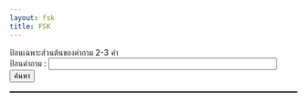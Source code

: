```yaml
---
layout: fsk
title: FSK
---
```


<style>
    table, th, td {
  border: 1px solid black;
  border-collapse: collapse;
}
</style>
<body>
ป้อนเฉพาะส่วนต้นของคำถาม 2-3 คำ<br>
ป้อนคำถาม : <input type="text" id="question" style="width: 30em"/><br>
<button onclick="search()">ค้นหา</button>
<p id="tes"></p>
<table id="Answer"></table>
</body>
<script>
var qa = [
    { question: "ในเทพนิยายกรีก โพรมีธีอุสได้นำพาสิ่งใดมาสู่โลกของมนุษย์", answer: "ไฟ" },   
    { question: "ชาวไวกิงมักถูกกล่าวว่าเป็นอาชีพอาชญากรประเภทใด", answer: "โจรสลัด" },
    { question: "เลือดของกุ้งมังกรเป็นสีอะไร", answer: "สีน้ำเงิน" },
    { question: "Back Hawk Down หมายถึงปฏิบัติการทางทหาร...", answer: "โซมาเลีย" },
    { question: "ใครคือเทพีเเห่งชัยชนะ", answer: "วิกตอเรีย" },
    { question: "จังหวัดที่มีประชากรมากที่สุดในไทย", answer: "กรุงเทพมหานคร" },
    { question: "ยาสลบทำจากอะไร", answer: "คลอโรฟอร์ม" },
    { question: "ข้อใดต่อไปนี้เป็นสำนักข่าวของประเทศฝรั่งเศส", answer: "Agence France-Presse" },
    { question: "อวัยวะที่สามารถล้างพิษได้ในร่างกายของมนุษย์คือ", answer: "ตับ" },
    { question: "พีระมิดสุริยันตั้งอยู่ที่ไหน", answer: "เม็กซิโก" },
    { question: "ดารานำชายในเรื่อง เเฮร์รี่พอตเตอร์ คือใคร", answer: "เเฮร์รี่ พอตเตอร์" },
    { question: "ข้อใดต่อไปนี้คือเเฮร์รี่พอตเตอร์", answer: "หนุ่มชายชาวอังกฤษ"},
    { question: "คะเเนนการเสิร์ฟเทนนิสเรียกว่าคะเเนนอะไร", answer: "Aceball"},
    { question: "ผลผลิตอะไรทำให้เวเนซุเอลารวยที่สุดในประเทศอเมริกาใต้", answer: "น้ำมัน"},
    { question: "คำว่า Trick or Treat เกี่ยวข้องกับเทศกาลใด", answer: "วันฮาโลวีน"},
    { question: "สัตว์ประจำชาติของประเทศไทยคือสัตว์อะไร", answer: "ช้าง"},
    { question: "ผู้ประดิษฐ์ iPhone คือใคร", answer: "สตีฟ จอบส์"},
    { question: "ข้อใดต่อไปนี้ไม่ใช่เผ่าพันธ์ุใน เวิลด์ออฟวอร์คราฟต์", answer: "เซิร์ก"},
    { question: "สัตว์เลี้ยงลูกด้วยนมที่มีอายุยืนที่สุดคือ", answer: "ช้าง"},
    { question: "การหมุนเวียนของเหรีญญในโลกของเซลดา...", answer: "เงินเฟ้อ"},
    { question: "อาวุธใดต่อไปนี้ไม่ใช่อุปกรณ์ที่ขาดไม่ได้ในยุคกลาง", answer: "คันธนูเเละลูกศร"},
    { question: "ในบรรดาสีต่างๆ สีใดดูดซับความร้อนง่ายที่สุด", answer: "สีดำ"},
    { question: "ในกีฬาบาสเกตบอล ลูกโยนโทษได้กี่คะเเนน", answer: "1 คะเเนน"},
    { question: "ละครประเภทใดใน 4 เรื่องนี้ มีต้นกำเนิดจากอิตาลี", answer: "opera"},
    { question: "ดาวเคราะห์ดวงใดอยู่ใกล้ดวงอาทิตย์ที่สุด", answer: "ดาวพุธ"},
    { question: "บัวหิมะมีสีใด", answer: "สีขาว"},
    { question: "คือก่อนวันคริสต์มาสเรียกว่าอะไร", answer: "คริสต์มาสอีฟ"},
    { question: "คุณธรรมคือความรู้ ...นักคิดท่านใด...", answer: "โสกราตีส"},
    { question: "ในนิยายเรื่อง คนค่อมเเห่งน็อทร์-ดาม คนตีระฆังคือใคร", answer: "กาซีโมโด"},
    { question: "เเรงบันดาลใจในการสร้างไวโอลินคืออะไร", answer: "ฮังดรัม"},
    { question: "สีดำผสมกับสีขาวเป็นสีอะไร", answer: "สีเทา"},
    { question: "ข้อใดต่อไปนี้คือความเร็วที่ต้องการเมื่อยานอวกาศบินรอบโลก", answer: "ควรมเร็วห้องอวกาศที่ 1"},
    { question: "บิกัสโซ มีผลงานภาพวาดที่ได้รับรางวัล สันติภาพ คือ", answer: "นกพิราบเเห่งสันติภาพ"},
    { question: "บัลเลต์ 3 เรื่องหลักคือ... เเละอีกเรื่องใด", answer: "สวอนเลก"},
    { question: "ดาว 12 ดวงที่อยู่บนธงสหภาพยุโรปเป็นสีอะไร", answer: "สีเหลือง"},
    { question: "วันที่ 1 เมษาของทุกปีเป็นวันอะไร", answer: "วันเมษาหน้าโง่"},
    { question: "ใครเป็นคนทำบาดเเผลบนใบหน้าของฮิมูระ...", answer: "คู่หมั้นของยูกิชิโร่ โทโมเอะ"},
    { question: "หัวหน้าทีมที่เป็นฝ่ายตรงข้ามกับออพติมัส...", answer: "เมกะทรอน"},
    { question: "เมืองหลวงของประเทศเวียดนามอยู่ที่ไหน", answer: "ฮานอย"},
    { question: "เมืองใดเป็นเมืองหลวงของบราซิลในอดีต...", answer: "ริโอเดจาเนโร"},
    { question: "ผู้คิดค้น ทฤษฏีสัมพัทธภาพ คือใคร", answer: "ไอน์สไตน์"},
    { question: "ผู้เเต่งการ์ตูน ดราก้อนบอล คือคนประเทศใด", answer: "ญี่ปุ่น"},
    { question: "คุณสมบัติของรูปเรขาคณิตใดที่มีความมั่นคง", answer: "รูปสามเหลี่ยม"},
    { question: "หนึ่งวันมี่ทั้งหมดกี่วินาที", answer: "86,400 วินาที"},
    { question: "ตัวตนของลูซิเฟอร์คือ", answer: "นางฟ้าตกสวรรค์"},
    { question: "ขนนก ลูกเหล็กเเละกระดาษ...อันไหนจะลงพื้นก่อน", answer: "ลูกเหล็ก"},
    { question: "เเหลมกู๊ดโฮปตั้งอยู่ที่ไหน", answer: "แอฟริกา"},
    { question: "การเเข่งขันฟุตบอล Fifa World Cup จัดขึ้นทุกๆกี่ปี", answer: "4 ปี"},
    { question: "เทพเจ้าเเห่งความรักคิวปิดเป็นลูกชายของใคร", answer: "เทพีวีนัส"},
    { question: "ร่างกายมนุษย์มีจำนวนโครโมโซมทั้งหมดกี่คู่", answer: "23 คู่"},
    { question: "ใครเป็นผู้ประดิษฐ์ตะเกียบอนามัย", answer: "คนญี่ปุ่น"},
    { question: "ประเทศใดมีการถ่ายภาพยนตร์จำนวนมากที่สุดในโลก", answer: "อินเดีย"},
    { question: "ในอนิเมะเรื่อง โดราเอม่อน เเต่เดิมโดราเอม่อนเป็นตัวสีอะไร", answer: "สีเหลือง"},
    { question: "โลกในเรื่อง เดอะลอร์ดออฟเดอะริงส์ ชื่ออะไร", answer: "Middle-earth"},
    { question: "รางวัลเเกรมมี่เกี่ยวกับอุตสาหกรรมใด", answer: "ดนตรี"},
    { question: "ส่วนใดในอวัยวะตับความรู้สึกทัเงห้าเป็นส่วนที่หายไปของสฟิงซ๋...", answer: "จมูก"},
    { question: "ฮอลลีวูดอยู่ในประเทศใด", answer: "อเมริกา"},
    { question: "ปลาที่ออกเสียงร้องเหมือนเด็กทารก...", answer: "ปลาซาลามันเดอร์ยักษ์จีน"},
    { question: "ประเทศต้นกำเนิดของมหกรรมกีฬาโอลิมปิกสมัยใหม่คือประเทศใด", answer: "กรีซ"},
    { question: "สัตว์ที่วิ่งเร็วที่สุดบนบกคือสัตว์ชนิดใด", answer: "เสือชีตาห์"},
    { question: "รสชาติที่ชาวคิวบาชอบเป็นพิเศษคือรสอะไร", answer: "หวาน"},
    { question: "ชนชาติใดเริ่มทอผ้าไหมเป็นชาติเเรก", answer: "จีน"},
    { question: "ดาราฮอลลีวูดคนใดรับบทเป็นตัวเอก...จิตพิฆาตโลก", answer: "ลีโอนาร์โด ดีเเคพรีโอ"},
    { question: "เรื่องใดต่อไปนี้ไม่รวม...เช็คสเปียร์", answer: "The Comedy of Errors"},
    { question: "Nike คือเเบรนด์อะไร", answer: "แบรนด์กีฬา"},
    { question: "คุณคือไฟฟ้า คุณคือเเสง คุณคือ...ลักษณะของเทพเจ้าท่านใด", answer: "ซุส"},
    { question: "มดใช้วิธีใดในการสื่อสารกัน", answer: "หนวด"},
    { question: "นักเเต่งเพลงท่านใดถูกขนานนามว่าเป็น ราชาเเห่งไวโอลิน", answer: "ปากานีนี"},
    { question: "โยคะมีต้นกำเนิดในประเทศใด", answer: "อินเดีย"},
    { question: "กำหนดให้วันที่ 1 มกคราคม...เเทนสงกรานต์ในรัชสมัยใด", answer: "รัชกาลที่ 8"},
    { question: "ในเทพนิยายกรีก มีนกอินทรียักษ์มาจิกกินตับของใคร", answer: "โพรมีธีอุส"},
    { question: "ประเทศใดผลิตทองเเดงมากที่สุด", answer: "อเมริกา"},
    { question: "ผลไม้ใดตกใส่หัวนิวตันเเล้ว ...", answer: "แอปเปิ้ล"},
    { question: "ชื่อเต็มของอาวุธ ดาบฟิสิกส์เอกซ์คาลิเบอร์ คืออะไร", answer: "ชะเเลง"},
    { question: "พยัญชนะไทยมีอักษรทั้งหมดกี่ตัว", answer: "44"},
    { question: "วันที่ 14 กุมภาพันธ์ของทุกปีเป็นวันอะไร", answer: "วันวาเลนไทน์"},
    { question: "มะเขือเทศเป็นผักหรือผลไม้", answer: "ผัก"},
    { question: "ในเทพนิยายกรีกใครที่ได้มีฉายาเรียกว่าเทพเจ้าเเห่งสงคราม", answer: "แอรีส"},
    { question: "ปะการังเป็นพืชหรือเป็นสัตว์ทะเล", answer: "สัตว์ทะเล"},
    { question: "ตัวอักษรหลังตัวอักษรภาษาอังกฤษ S คืออะไร", answer: "T"},
    { question: "ประเทศใดที่ออกตราประทับดวงเเรกของโลก", answer: "อังกฤษ"},
    { question: "เเมลงปอใช้อวัยวะส่วนใดของร่างกายเเตะผิวน้ำ", answer: "หาง"},
    { question: "ใครเป็นผู้เขียนเรื่อง วันพีช", answer: "เออิจิโร โอดะ"},
    { question: "Vieta นักคณิตศาสตร์ ที่คิดค้น...เป็นคนประเทศไหน", answer: "ฝรั่งเศษ"},
    { question: "ปูมีทั้งหมดกี่ขา", answer: "8 ขา"},
    { question: "BMW เเบรนด์รถยนต์ชื่อดังมาจากประเทศใด", answer: "เยอรมณี"},
    { question: "สาเหตุการสูญพันธุ์ของไดโนเสาร์คืออะไร", answer: "การโจมตีของดาวเคราะห์น้อย"},
    { question: "เมืองใดในยุโรปที่ถูกขนานนามว่าเป็น เมืองเเห่งสายน้ำ", answer: "เวนิส"},
    { question: "โคล่าเเละสไปรท์เป็นเครื่องดื่มประเภทใด", answer: "เครื่องดื่มอัดลม"},
    { question: "เมืองหลวงของประเทศเกาหลีใต้อยู่ที่ไหน", answer: "โซล"},
    { question: "ช้างจะเจริญเติบโต...ยกเว้นส่วนใดที่ไม่มีการเจริญเติบโต", answer: "ตา"},
    { question: "เหยาหมิงเคยเล่นให้กับทีมใดใน NBA", answer: "ฮิวสตัน รอกเก็ตส์"},
    { question: "เสียง หึ่งๆ ของยุงเกิดจากอะไร", answer: "กระพือปีก"},
    { question: "เมืองใดต่อไปนี้เป็นเมืองในประเทศไทย", answer: "เชียงใหม่"},
    { question: "ทาซานโตขึ้นจากที่ไหน" , answer: "ในป่า"},
    { question: "สัญลักษณ์ของเทศกาลภาพยนตร์นานาชาติเวนิสที่มีชื่อเสียงโด่งดังคือสัตว์ใด", answer: "สิงโต"},
    { question: "ข้อใดต่อไปนี้ไม่ใช่นก" , answer: "ค้างคาว"},
    { question: "ดับลินคือเมืองหลวงของประเทศใดในยุโรป", answer: "ไอร์เเลนด์"},
    { question: "หมากรุกสากลมีตัวหมากรุกทั้งหมดกี่ตัว", answer: "32"},
    { question: "ใครคือคนเเรกที่ค้นพบโลกใหม่ทวีปอเมริกา", answer: "โคลัมบัส"},
    { question: "ในนิยายเรื่อง Canon of Sherlock Holmes ...ชื่ออะไร", answer: "วัตสัน"},
    { question: "3 ศิลปินเอกเเห่งยุคเรเนสซองส์ได้เเก่...เเละจิตรกรท่านใด", answer: "ราฟาเอล"},
    { question: "หมายเลข 0 ในไพ่ทาโรต์เมเจอร์อาร์คานาหมายความว่าอะไร", answer: "คนโง่"},
    { question: "เพราะอะไรกล้องส่องทางไกลจึงสามารถมองเห็นสิ่งที่อยู่ไกลได้", answer: "การหักเหและกสะท้อนของแสง"},
    { question: "Adidas เเบรนด์กีฬาชื่อดังมากจากประเทศใด", answer: "อเมริกา"},
    { question: "สีใดเป็นสีที่เป็นสัญลักษณ์ความมิภาพของรัสเซีย", answer: "สีน้ำเงิน"},
    { question: "รางวัลออสการ์มีลักษณะอย่างไร", answer: "ตุ๊กตาทอง"},
    { question: "ใครคือคนที่เเต่งงานกับเจ้าชาย...เรื่อง เงือกน้อยผจญภัย", answer: "เจ้าหญิงประเทศเพื่อนบ้าน"},
    { question: "ธนบัตรมีใช้ครั้งเเรกในรัชกาลใด", answer: "รัชกาลที่ 5"},
    { question: "คนใส่เสื้อผ้าสีอะไรที่มีโอกาสถูกยุงกัดมากที่สุด", answer: "สีดำ"},
    { question: "ใครคือผู้ประพันธ์หลักของหนังสือเรื่อง สารานุกรม", answer: "ดีเคอโร"},
    { question: "จังหวัดใดได้ชื่อมีพื้นที่ปลูกปาล์มน้ำมันมากที่สุด", answer: "กระบี่"},
    { question: "เเชปลินเป็นศิลปินภาพยนตร์ตลกที่มีชื่อเสียง เขาเกิดในประเทศใด", answer: "ประเทศอังกฤษ"},
    { question: "เเหล่งกำเนิดหอยเเครงใหญ่ที่สุดของไทยอยู่ในจังหวัดใด", answer: "เพชรบุรี"},
    { question: "ใครเป็นผู้เขียนเรื่อง โดราเอมอน", answer: "ฟูจิโกะ ฟูจิโอะ"},
    { question: "ในร่างกายมนุษย์อวัยวะใดไม่สามารถเกิดมะมะเร็งได้", answer: "หัวใจ"},
    { question: "ในเรื่อง อเวนเจอร์ส องค์กรใดที่รวบรวมเหล่าซูเปอร์ฮีโร่ทุกคน", answer: "ชี.ล.ด์"},
    { question: "ถ้าเคี่ยวเต้าหู้เเห้งเเละถั่วลิสงในเวลาเดียวกันจะเป็นราชาติใด", answer: "แฮม"},
    { question: "เส้นละติจูดที่พลังงานเเสงอาทิตย์ส่งมายังโลกในระยะไกลที่สุดจากเส้นศูนย์สูตรชื่ออะไร", answer: "ทรอปิก"},
    { question: "ผู้ประพันธ์นิยายเรื่อง ตราบาปสีเลือด ... คือใคร", answer: "Hawthrone"},
    { question: "ปลาใดที่สู้กับผู้ใหญ่คนนั้นสองวันสองคืนในเรื่อง เฒ่าผจญทะเล ของเฮวิงเวย์", answer: "ปลามาร์ลิน"},
    { question: "สะพานอะไรเชื่อมเดนมาร์กกับสวีเดน", answer: "สะพานโอเรซุนด์"},
    { question: "บริษัทเอ็กซอนโมบิลคอร์ปอเรชั่นตั้งอยู่ในประเทศใด", answer: "อเมริกา"},
    { question: "คนประเทศใดที่เป็นคนเเรกที่ได้เสนอว่า บุคคลเท่าเทียมกันในเบื้องหน้ากฏหมาย", answer: "คนฝรั่งเศษ"},
    { question: "ประเทศใดมีจำนวนประชากรมากที่สุดในเอเชียตะวันออกเฉียงใต้", answer: "อินโดนีเซีย"},
    { question: "ซาโลมอนในตำราเวทเรื่อง กุญเเจย่อยของซาโลมอน คืออะไร", answer: "ชื่อกษัตริย์"},
    { question: "หมวกซานตาครอสเป็นสีอะไร", answer: "สีแดง"},
    { question: "KFC ถูกคิดค้นขึ้นในประเทศใด", answer: "อเมริกา"},
    { question: "ดอกเเดนดิไลอันเเพร่กระจายพันธุ์อย่างไร", answer: "แรงลม"},
    { question: "ใครเป็นผู้คิดค้นหลอดไฟ", answer: "อดิสัน"},
    { question: "รถยนต์ ลัมโบร์กินี เป็นยี่ห้อในประเทศใด", answer: "อิตาลี"},
    //{ question: "3 นักประพันธ์นิยายเรื่องสั้นผู้ยิ่งใหญ่ของยุโรป...ของรัสเซียคือท่านใด", answer: ""},
    { question: "สารอาหารใดที่มีในร่างกายของมนุษย์มากที่สุด", answer: "น้ำ"},
    { question: "ทำไมจึงต้องใส่ล้อไว้ใต้กล่องไม้ที่ต้องการผลัก", answer: "ลดแรงเสียดทาน"},
    { question: "ประเทศใดในสมัยโบราณที่มีชื่อเสียงด้านการทำมัมมี่มากที่สุด", answer: "อียิปต์"},
    { question: "น้ำใดต่อไปนี้ไม่สามารถบริโภคได้โดยตรง", answer: "น้ำทะเล"},
    { question: "ทำไมถึงบนดวงจันทร์ไม่มีเสียง", answer: "ไม่มีอากาศ"},
    { question: "ทำไมเเมวถึงสามารถมองเห็นในเวลากลางคืนได้", answer: "รูม่านตาใหญ่"},
    { question: "BBC เป็นภาษาอังกฤษตัวย่อของบริษัทวิทยุกระจายเสียงประเทศใด", answer: "ประเทศอังกฤษ"},
    { question: "ลูกลูกสนุกเกอร์สีอะไรมีคะเเนนมากที่สุดในการเเข่งสนุกเกอร์", answer: "ลูกสีดำ"},
    { question: "วิทยาศาสตร์ใดปรากฏเป็นครั้งเเรกในวิทยาศาสตร์ธรรมชาติ", answer: "ดาราศาสตร์"},
    { question: "จังหวัดที่อยู่ใต้สุด จังหวัดนราธิวาส", answer: "นราธิวาส"},
    { question: "เรียกยักษ์อะลาดินจากตะเกียงวิเศษได้อย่างไร", answer: "ถูกตะเกียงวิเศษ"},
    { question: "เมอร์เซเดส-เบนซ์คือเเบรนดฺรถยนต์ชื่อดังของประเทศใด", answer: "เยอรมณี"},
    { question: "อาวุธของกัปตันอเมริกาคืออะไร", answer: "โล่"},
    { question: "พระราชาในเรื่อง ชุดใหม่ของพระราชา ชอบทำอะไรบ้าง", answer: "ใส่ชุดเสื้อผ้าใหม่"},
    { question: "รัทเเลนด์ เป็นจังหวัดที่เล็กที่สุดของประเทศใด", answer: "ประเทศอังกฤษ"},
    { question: "ในหนังเรื่อง ไททานิค สร้อยคอที่โรสโยนทิ้งลงในทะเลชื่ออะไร", answer: "หัวใจแห่งมหาสมุทร"},
    { question: "ใน นิทานเด็กหญิงชายไม้ขีดไฟ สาวน้อยได้เห็นภาพอะไรในช่วงเวลาสุดท้าย", answer: "คุณยาย"},
    { question: "เทพเจ้าองค์ใดถูกขนานนามว่าเป็นเทพเจ้าเเห่งดวงอาทิตย์ในเทพนิยายกรีก", answer: "อพอลโล"},
    { question: "ความสามารถพิเศษของเเอนท์เเมนอเวนเจอร์สคืออะไร", answer: "ปรับขนาดร่างกาย"},
    { question: "ราชินีใช่อะไรมาทำร้ายสกับโนว์ไวท์ในนิทานกริมม์", answer: "แอปเปื้ลพิษ"},
    { question: "ผลงานใดต่อไปนี้ถูกสร้างขึ้นโดยออนอเร เดอ บาลซักนักเขียวชาวฝรั่งเศษ", answer: "นาฎกรรมชีวืต"},
    { question: "ทำไมอัศวินในยุคกลางถึงมักถือดาบเเบบกว้างเเละหนา", answer: "เพื่อโจมตีศัตรู"},
    { question: "ในหนังเรื่อง บิ๊กฮีโร่ 6 เบย์เเม็กซ์คืออะไร", answer: "หุ่นยนต์"},
    { question: "ใครคือคนช่วยเหลือหนูน้อยหมวกเเดงเเละยายของเขา", answer: "นายพราน"},
    { question: "ใครเป็นคนช่วยเหลือเจ้าชายในเรื่อง เงือกน้อยผจญภัย", answer: "นางเงือกน้อย"},
    { question: "ไททานิกทำไมถึงจมลงทะเล", answer: "ชนภูเขาน้ำเเข็ง"},
    { question: "ข้อใดต่อไปนี้ไม่ใช่ผลงานของเชกสเปียร์", answer: "สงครามและสันติภาพ"},
    { question: "เครื่องประดับใดถูกขนานนามว่าเป็น ราชาเเห่งอัญมณี", answer: "ทับทิม"},
    { question: "ลูกชายของเเม็กนีโตคือใคร", answer: "ควิกซิลเวอร์"},
    { question: "เส้นมีกี่มิติ", answer: "หนึ่งมิติ"},
    { question: "ซูสเป็นเทพเจ้าสูงสุดในเทพนิยายกรีก ซึ่งครอบงำทุกสิ่งในปรากฏการณ์บนท้องฟ้า โดยเฉพาะเป็น", answer: "สายฟ้า"},
    { question: "สีใดต่อไปนี้ไม่ใช่สีของรุ้งกินน้ำ", answer: "สีขาว"},
    { question: "ภูเขาใดที่มียอดเขาสูงที่สุดในโลก", answer: "ยอดเขาเอเวอเรสต์"},
    { question: "หมีกรีซลี หมีตัวใหญ่ที่สุดในโลกอยู่ในดินเเดนใด", answer: "อเมริกาเหนือ"},
    { question: "ประเทศใดมีภูมิประเทศต่ำที่สุดในโลก", answer: "เนเธอร์แลนด์"},
    { question: "หอไอเฟลตั้งอยู่ในเมืองใด", answer: "ปารีส"},
    { question: "เมื่อเกิดอาการสะอึกควรทำอย่างไรดี", answer: "ลมหายใจ"},
    { question: "พี่สาวเเละภรรยาของซุสคือใคร", answer: "เฮร่า"},
    { question: "สัญญาณขอความช่วยเหลือใช้ในความทุกข์ทางทะเลคืออะไร", answer: "SOS"},
    { question: "พิพิธภัณฑ์ใด...โมนาลิซา...ที่มีชื่อเสียงมากในยุโรป", answer: "พิพิธภัณฑ์ลูฟวร์"},
    { question: "วิธีการใช้คลื่นเเม่เหล็กไฟฟ้าเพื่อตรวจจับด้านในของชิ้นงานโลหะเรียกว่า", answer: "การทดสอบโดยวิธีถ่ายภาพด้วยรังสี"},
    { question: "เเพลงใดต่อไปนี้เป็นชิ้นสเเพลงเปียโน", answer: "Moonlight Sonata"},
    { question: "เเสงเเดดสามารถช่วยให้ร่างกายของเราผลิตวิตามินชนิดใด", answer: "วิตามินดี"},
    { question: "ความสัมพันธ์ระหว่าง Alexandre Dumas กับ Alexandre Dumas fils คืออะไร", answer: "พ่อกับลูก"},
    { question: "โดยปกติเเล้ว ฤดูกาลใดที่ปลาเจริญเติบโตช้าที่สุด", answer: "ฤดูหนาว"},
    { question: "สงครามระหว่างทั่วประเทศยุโรปเเละเอเชียครั้งเเรกในประวัติศาสตร์โลกคือ", answer: "สงครามกรีก-เปอร์เซีย"},
    { question: "ม้าลายมีลายสีอะไร", answer: "ลายสีขาว"},
    { question: "เเฮตทริกในเกมฟุตบอลหมายถึงผู้เล่นกีฬาคนหนึ่ง...ได้กี่ครั้งในการเล่นครั้งหนึ่ง", answer: "3"},
    { question: "ไส้เดือนหายใจจากทางไหน", answer: "ผิวหนัง"},
    { question: "ในเทพนิยายกรีกใครที่ได้มีฉายาเรียกว่าเทพเจ้าเเห่งท้องทะเล", answer: "โพไซดอน"},
    { question: "เเมลงใดต่อไปนี้เป็นอันตรายต่อการเจริญเติบโตของผัก", answer: "หอยทาก"},
    { question: "หนึ่งยูนิตสามารถใช้กับหลอดไฟขนาด 50 วัตต์ได้นานกี่ชั่วโมง", answer: "20 ชั่วโมง"},
    { question: "ในบรรดาช่องเเคบที่มีชื่อเสียง...อินเดียเเละทางตอนเหนือของศรีลังกา", answer: "ช่องแคบพอล์ก"},
    { question: "ในนิยายเรื่อง ใต้ทะเลสองหมื่นโยชน์ ของเเวร์น เรือดำน้ำของกัปตันนีโมชื่ออะไร", answer: "นอติลุส"},
    { question: "อาหารใดอุดมไปด้วยโปรตีนมากกว่า", answer: "ปลา"},
    { question: "ดีวีนากอมเมดีย เป็นบทกวีผลงานชิ้นเอกของดันเต ซึ่งเขาเป็นนักกวีของประเทศใดในยุโรป", answer: "อิตาลี"},
    { question: "ตัวละครใดต่อไปนี้ไม่ใช่สมาชิกของจัสติซลีก", answer: "ไอรอนแมน"},
    { question: "นักเขียนเรื่อง สโนไวท์ คือท่านใด", answer: "พี่น้องตระกูลกริมม์"},
    { question: "กระดาษสามารถพับครึ่งได้มากสุดกี่ครั้ง", answer: "7 ครั้ง"},
    { question: "การเเข่งขันฟุตบอลโลกกี่ปีมีครั้้ง", answer: "4 ปี"},
    { question: "ระหว่างเดือนมิถุนายนถึงกรกฎาคมคือราศีอะไร", answer: "กลุ่มดาวปู"},
    { question: "ตัวการ์ตูนมิกกี้เมาส์เเละโดนัลด์ดั๊กมักจะออกไปเที่ยวกับใครบ้าง", answer: "กูฟีและพลูโต"},
    { question: "ศาลยุติธรรมระหว่างประเทศตั้งอยู่ประเทศใด", answer: "เนเธอร์แลนด์"},
    { question: "สิ่งก่อสร้างใดที่มีชื่อว่า บรอดเวย์", answer: "ถนน"},
    { question: "ใครคือผู้เขียนเรื่อง นารูโตะ", answer: "มาซาชิ คิชิโมโตะ"},
    { question: "สัตว์ประจำชาติของประเทศออสเตรเลียคือสัตว์ใด", answer: "จิงโจ้"},
    { question: "อัลเฟรดมหาราช เป็นมหาราชองค์เดียวของประเทศใด", answer: "ประเทศอังกฤษ"},
    //{ question: "", answer: "เทพีอะธีนา"},
    { question: "หัวใจห้องมนุษย์ทั้งหมดกี่ห้อง", answer: "4 ห้อง"},
    { question: "ในงานธุรกิจคหกรรมโลก ประเทศใดที่มีชื่อว่าเเม่บ้านมืออาชีพที่สุดในโลก", answer: "ฟิลิปปินส์"},
    { question: "ซากา โมโต้ ทัตสึมะกินทามะ ถูกเรียกว่าอะไร", answer: "เจ้าชายสายฮา"},
    { question: "ไข่ที่มีขนาดใหญ่ที่สุดในบรรดานกที่มีอยู่ คือไข่ของนกอะไร", answer: "นกกระจอกเทศ"},
    { question: "หมีขั่วโลกสามารถวิ่งด้วยความเร็วกี่ไมล์ต่อชั่วโมง", answer: "25 ไมล์"},
    { question: "ธนาคารยุโรปตั้งอยู่ในประเทศใด", answer: "เยอรณมี"},
    { question: "เเบรนด์ดังระดับโลกที่สร้างขึ้นโดยบิลเกตส์คือเเบรนด์ใด", answer: "Windows"},
    { question: "สามอารยธรรมโบราณของอเมริกาเหนือคือ...เเละอารยธรรมใด", answer: "อารยธรรมมายา"},
    { question: "ยอดเขาที่สูงที่สุดในโลกถูกคือ", answer: "เอเวอเรสต์"},
    { question: "สโนว์ไวท์พบคนเเคระในป่าทั้งหมดกี่คน", answer: "7"},
    { question: "สีด้านบนสุดของรุ้งกินน้ำคือสีอะไร", answer: "แดง"},
    { question: "เรือไททานิกจมน้ำในปีใด", answer: "ปี 1912"},
    { question: "คนสัญชาติใดที่ได้รับรางวัลโนเบลเป็นคนเเรก", answer: "ตนเยอรมณี"},
    { question: "ทวีปใดมีผู้นับถือศาสนาคริสต์มากที่สุดในโลก", answer: "ทวีปยุโรป"},
    { question: "รางวัลออสการ์มีความสัมพันธ์กับอุสาหกรรมทางใด", answer: "อุสาหกรรมภาพยนตร์"},
    { question: "ออพติมัสไพรมที่อยู่ในหนัง...เเปลงร่างเเล้วจะเป็นรถอะไร", answer: "รถบรรทุก"},
    { question: "เมืองหลวงของประเทศมาเลเซียอยู่ไหน", answer: "กัวลาลัมเปอร์"},
    { question: "เมื่อเกิดเเผ่นดินไหวรุนเเรงครั้งใหญ่ ควรปกป้องอัวยวะส่วนใดโดยไม่คำนึงถึงอะไรทั้งสิ้น", answer: "ศรีษะ"},
    { question: "เมืองใดต่อไปนี้เป็นเมืองในประเทศมาเลเซีย", answer: "อิโปห์"},
    { question: "บุคคลในประวัติศาสตร์ข้อใดต่อไปนี้เกี่ยวข้องกับประเพณีการกินขนมเค้กข้าว", answer: "อู๋ จื่อสวี"},
    { question: "ใครเป็นผู้คิดค้นกล้องโทรทรรศน์ตัวเเรกในโลก", answer: "กาลิเลอี"},
    { question: "วันเเรงงานกำเนิดจาก", answer: "เมืองชิคาโก สหรัฐอเมริกา"},
    { question: "ใครคือตัวร้ายที่สุดในเรื่อง ทรานส์ฟอร์มเมอร์ส", answer: "เมกะทรอน"},
    { question: "ผู้รักษาประตูชาวสเปนเซพลูก...2002...ทั้งหมดกี่ลูก", answer: "2"},
    { question: "น้ำนมเเม่คือสารอาหารที่ดีที่สุดสำหรับทารก...มากกว่านมเเม่", answer: "แคลเซียม"},
    { question: "องค์กรโลก WHO ย่อมาจากอะไร", answer: "องค์การอนามัยโลก"},
    { question: "ตัวร้ายอันดับหนึ่งของภาพยนตร์เรื่องใดที่มีชื่อว่าโวลเดอมอร์", answer: "แฮรี่ พอตเตอร์"},
    { question: "ดอกไม้ประจำชาติอังกฤษคืออะไร", answer: "ดอกกุหลาบ"},
    { question: "เทพเจ้ากรีกโพไซดอนใช้เป็นอาวุธใด", answer: "ตรีศูล"},
    { question: "หมายเลข 0 ในไพ่ทาโรต์เมเจอร์อาร์คานาหมายความว่าอะไร", answer: "คนโง่"},
    { question: "หลังจากปืนใหญ่ถูกยิงขึ้นไปเเล้ว เหตุใดจึงร่วงกลับมาบนพื้นโลกได้", answer: "แรงโน้มถ่วง"},
    { question: "World Expo จัดขี้นครั้งเเรกที่ไหน", answer: "ลอนดอน"},
    { question: "ในไพ่ป๊อก ตัวKหมายถึงคิงเเละตัวQหมายถึงควีน เเล้วตัวJหมายถึงอะไร", answer: "อัศวิน"},
    { question: "ในยุคเเรก ๆ น้ำตาลใน ขนมทำขึ้นจากอะไร", answer: "น้ำผึ้ง"},
    { question: "ร่างเดิมของคธูลูสัตว์ประหลาดที่มีชื่อเสียงที่สุดในตำนานคธูลูคืออะไร", answer: "ปลาหมึกยักษ์"},
    { question: "ในภาพยนตร์เรื่อง Marvel ใครได้รับบทเเสดงเป็น Iron Man", answer: "รอเบิร์ต ดาวนีย์ จูเนียร์"},
    { question: "ต้องใช้คาถาอะไรเมื่อจะเปิดประตูหินในเรื่อง อาลิบาบากับโจรสี่สิบคน", answer: "Open sesame"},
    { question: "ดอกไม้ใดที่เจ้าชายน้อยชอบมากในเรื่อง เจ้าชายน้อย หนังสือชื่อดังในโลก", answer: "ดอกกุหลาบ"},
    { question: "ดาราฮอลลีวูดคนใดรับบทเป็นเเจ็คสเเปร์โรว์ในภาพยนตร์เรื่อง ไพเรทส์ออฟเดอะเเคริบเบียน", answer: "จอห์นนี เดปป์"},
    { question: "ประเทศใดในยุโรปตะวันออกถูกขนานนานนามว่าเป็น ประเทศเเห่งดอกกุหลาบ", answer: "บัลแกเรีย"},
    { question: "เเมงมุมมีขาทั้งหมดกี่ขา", answer: "8 ขา"},
    { question: "นักเขียนของนิยายเรื่อง เเฮร์รี่พอตเตอร์ คือใคร", answer: "เจ. เค. โรว์ลิง"},
    { question: "ในเทพนิยายของกริมม์ ชื่อที่เรียก ซินเดอเรลล่า มาจากไหน", answer: "บนตัวของเธอติดเต็มไปด้วยเถ้าถ่านหิน"},
    { question: "สัตว์ใดเป็นคู่หูของกระต่ายตัวเอกในหนังเรื่อง นครสัตว์มหาสนุก", answer: "สุนัขจิ้งจอก"},
    { question: "ม้าของโอดินน์ในตำนานเทพเจ้านอร์สมีทั้งหมดกี่ขา", answer: "8"},
    { question: "ใครคือผู้กำกับภาพยนตร์เรื่อง อวตาร", answer: "เจมส์ แคเมรอน"},
    { question: "ศิลปะที่เจ็ด คืออะไร", answer: "ภาพยนตร์"},
    { question: "ยี่ห้อฟาสต์ฟู้ด KFC กำเนิดขึ้นจากประเทศใด", answer: "อเมริกา"},
    { question: "วูล์ฟเวอรีนนอกจากมีกรงเล็บที่เเหลมคมเเล้ว ยังมีความสามารถอะไร", answer: "การรักษาโดยตอนเอง"},
    { question: "ในนิยายเรื่อง เทพนิยายพี่น้องกริมม์ รถที่นั่งไปเข้าร่วมงานของซินเดอเรลล่าทำจากอะไร", answer: "ฟักทอง"},
    { question: "ในสี่ละครโศกนาฏกรรมของเชกสเปียร์ บทใดมีชื่อว่าเป็น การเเก้เเค้นของเจ้าชาย", answer: "แฮมเลต"},
    { question: "Sing Sing So คือเพลงพื้นบ้านของประเทศใด", answer: "อินโดนีเซีย"},
    { question: "ท่านอนของม้าคือ", answer: "ยืนนอน"},
    { question: "ประเทศใดต่อไปนี้เป็นประเทศเเรกที่ที่ขับรถเลนซ้าย", answer: "ประเทศอังกฤษ"},
    { question: "ประเทศใดที่มีขนาดเล็กที่สุดในโลก", answer: "วาติกัน"},
    { question: "หากคุณพบว่าถูกคนเเปลกหน้าติดตาม วิธีที่ดีที่สุดคืออะไร", answer: "โทรหาตำรวจ"},
    { question: "Audi คือเเบรนด์อะไร", answer: "แบรนด์รถยนตร์"}
    //{ question: "", answer: ""},
    
];

var sameInput = [];

    function search()
    {
        var text = document.getElementById("question").value;
        var tbl = document.getElementById("Answer");
        var tblBody = document.createElement("tbody");

        tbl.innerHTML = "";
        sameInput = [];

        for (i = 0; i < qa.length; i++)
        {
            var condition = qa[i].question.includes(text);
            
            if (condition)
            {
                sameInput.push(qa[i]);
                
            }

           
        }

        document.getElementById("tes").innerHTML = "พบคำถามที่ตรง " + sameInput.length.toString() + " คำถาม";

        for( var j = 0 ; j < sameInput.length ; j++ ){
            var row = document.createElement( "tr" );
            for( var i = 0 ; i < 2 ; i++ ){
                var cell = document.createElement( "td" );
                var cellText = document.createTextNode("Null");
                if(i === 0)
                {
                    cellText.nodeValue = sameInput[j].question;
                }                
                if(i === 1)
                {
                    cellText.nodeValue = sameInput[j].answer;
                }
                cell.appendChild( cellText );
                row.appendChild( cell );
            }

            tblBody.appendChild( row );
        }
        tbl.appendChild( tblBody );
        tbl.setAttribute( "border" , "1" );
    }

</script>

